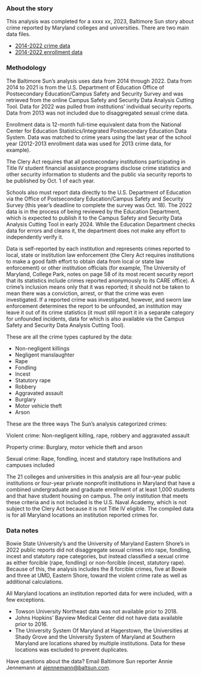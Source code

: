 ### About the story

This analysis was completed for a xxxx xx, 2023, Baltimore Sun story about crime reported by Maryland colleges and universities. There are two main data files.
-  [2014-2022 crime data](https://github.com/Baltimore-Sun/college-crime/blob/main/college_crime.csv)
-  [2014-2022 enrollment data](https://github.com/Baltimore-Sun/college-crime/blob/main/enrollment.csv)

### Methodology

The Baltimore Sun’s analysis uses data from 2014 through 2022. Data from 2014 to 2021 is from the U.S. Department of Education Office of Postsecondary Education/Campus Safety and Security Survey and was retrieved from the online Campus Safety and Security Data Analysis Cutting Tool. Data for 2022 was pulled from institutions’ individual security reports. Data from 2013 was not included due to disaggregated sexual crime data. 

Enrollment data is 12-month full-time equivalent data from the National Center for Education Statistics/Integrated Postsecondary Education Data System. Data was matched to crime years using the last year of the school year (2012-2013 enrollment data was used for 2013 crime data, for example).

The Clery Act requires that all postsecondary institutions participating in Title IV student financial assistance programs disclose crime statistics and other security information to students and the public via security reports to be published by Oct. 1 of each year.

Schools also must report data directly to the U.S. Department of Education via the Office of Postsecondary Education/Campus Safety and Security Survey (this year’s deadline to complete the survey was Oct. 18). The 2022 data is in the process of being reviewed by the Education Department, which is expected to publish it to the Campus Safety and Security Data Analysis Cutting Tool in early 2024. While the Education Department checks data for errors and cleans it, the department does not make any effort to independently verify it. 

Data is self-reported by each institution and represents crimes reported to local, state or institution law enforcement (the Clery Act requires institutions to make a good faith effort to obtain data from local or state law enforcement) or other institution officials (for example, The University of Maryland, College Park, notes on page 58 of its most recent security report that its statistics include crimes reported anonymously to its CARE office). A crime’s inclusion means only that it was reported; it should not be taken to mean there was a conviction, arrest, or that the crime was even investigated. If a reported crime was investigated, however, and sworn law enforcement determines the report to be unfounded, an institution may leave it out of its crime statistics (it must still report it in a separate category for unfounded incidents, data for which is also available via the Campus Safety and Security Data Analysis Cutting Tool).

These are all the crime types captured by the data:

- Non-negligent killings
- Negligent manslaughter
- Rape
- Fondling
- Incest
- Statutory rape
- Robbery
- Aggravated assault
- Burglary
- Motor vehicle theft
- Arson

These are the three ways The Sun’s analysis categorized crimes:

Violent crime: Non-negligent killing, rape, robbery and aggravated assault

Property crime: Burglary, motor vehicle theft and arson

Sexual crime: Rape, fondling, incest and statutory rape
Institutions and campuses included

The 21 colleges and universities in this analysis are all four-year public institutions or four-year private nonprofit institutions in Maryland that have a combined undergraduate and graduate enrollment of at least 1,000 students and that have student housing on campus. The only institution that meets these criteria and is not included is the U.S. Naval Academy, which is not subject to the Clery Act because it is not Title IV eligible. The compiled data is for all Maryland locations an institution reported crimes for.

### Data notes

Bowie State University’s and the University of Maryland Eastern Shore’s in 2022 public reports did not disaggregate sexual crimes into rape, fondling, incest and statutory rape categories, but instead classified a sexual crime as either forcible (rape, fondling) or non-forcible (incest, statutory rape). Because of this, the analysis includes the 8 forcible crimes, five at Bowie and three at UMD, Eastern Shore, toward the violent crime rate as well as additional calculations. 

All Maryland locations an institution reported data for were included, with a few exceptions. 
- Towson University Northeast data was not available prior to 2018.
- Johns Hopkins’ Bayview Medical Center did not have data available prior to 2016.
- The University System Of Maryland at Hagerstown, the Universities at Shady Grove and the University System of Maryland at Southern Maryland are locations shared by multiple institutions. Data for these locations was excluded to prevent duplicates.

Have questions about the data? Email Baltimore Sun reporter Annie Jennemann at ajennemann@baltsun.com.
